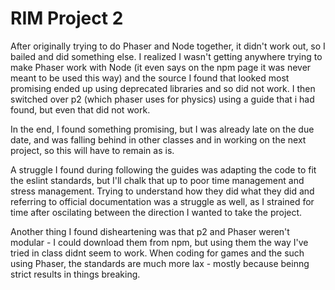 # RIM Project 2

After originally trying to do Phaser and Node together, it didn't work out, so I bailed and did something else. I realized I wasn't getting anywhere trying to make Phaser work with Node (it even says on the npm page it was never meant to be used this way) and the source I found that looked most promising ended up using deprecated libraries and so did not work. I then switched over p2 (which phaser uses for physics) using a guide that i had found, but even that did not work.

In the end, I found something promising, but I was already late on the due date, and was falling behind in other classes and in working on the next project, so this will have to remain as is.

A struggle I found during following the guides was adapting the code to fit the eslint standards, but I'll chalk that up to poor time management and stress management. Trying to understand how they did what they did and referring to official documentation was a struggle as well, as I strained for time after oscilating between the direction I wanted to take the project.

Another thing I found disheartening was that p2 and Phaser weren't modular - I could download them from npm, but using them the way I've tried in class didnt seem to work. When coding for games and the such using Phaser, the standards are much more lax - mostly because beinng strict results in things breaking. 

